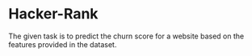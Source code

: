 # Hacker-Rank
 The given task is to predict the churn score for a website based on the features provided in the dataset.
